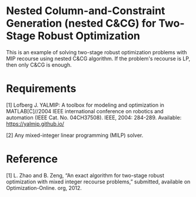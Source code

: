 # Nested Column-and-Constraint Generation (nested C&CG) for Two-Stage Robust Optimization

This is an example of solving two-stage robust optimization problems with MIP recourse using nested C&CG algorithm. If the problem's recourse is LP, then only C&CG is enough.

# Requirements

[1] Lofberg J. YALMIP: A toolbox for modeling and optimization in MATLAB[C]//2004 IEEE international conference on robotics and automation (IEEE Cat. No. 04CH37508). IEEE, 2004: 284-289. Available: https://yalmip.github.io/

[2] Any mixed-integer linear programming (MILP) solver.

# Reference 

[1] L. Zhao and B. Zeng, “An exact algorithm for two-stage robust optimization with mixed integer recourse problems,” submitted, available on Optimization-Online. org, 2012.
